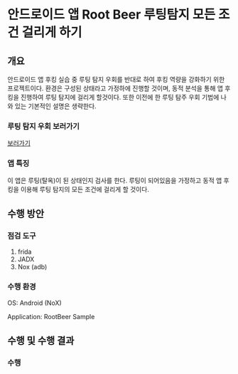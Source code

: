 # 안드로이드 앱 Root Beer 루팅탐지 모든 조건 걸리게 하기

## 개요

안드로이드 앱 후킹 실습 중 루팅 탐지 우회를 반대로 하여 후킹 역량을 강화하기 위한 프로젝트이다.
환경은 구성된 상태라고 가정하에 진행할 것이며, 동적 분석을 통해 앱 후킹을 진행하여 루팅 탐지에 걸리게 할것이다.
또한 이전에 한 루팅 탐주 우회 기법에 나와 있는 기본적인 설명은 생략한다.

### 루팅 탐지 우회 보러가기
<a href = "https://github.com/hanmin0512/Android_Root_Beer_bypass_rooting/"> 보러가기 </a>

### 앱 특징
이 앱은 루팅(탈옥)이 된 상태인지 검사를 한다. 루팅이 되어있음을 가정하고 동적 앱 후킹을 이용해 루팅 탐지의 모든 조건에 걸리게 할 것이다.

## 수행 방안

### 점검 도구

1. frida
2. JADX
3. Nox (adb)

### 수행 환경

OS: Android (NoX)

Application: RootBeer Sample

## 수행 및 수행 결과

### 수행

